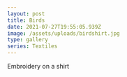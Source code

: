 ```yaml
---
layout: post
title: Birds
date: 2021-07-27T19:55:05.939Z
image: /assets/uploads/birdshirt.jpg
type: gallery
series: Textiles
---
```

Embroidery on a shirt